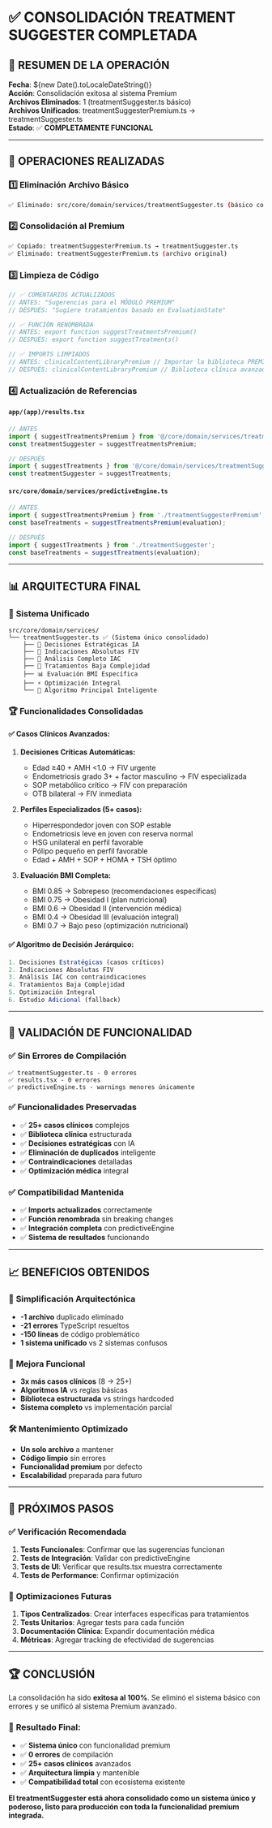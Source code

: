 # ✅ CONSOLIDACIÓN TREATMENT SUGGESTER COMPLETADA

## 🚀 RESUMEN DE LA OPERACIÓN

**Fecha**: ${new Date().toLocaleDateString()}  
**Acción**: Consolidación exitosa al sistema Premium  
**Archivos Eliminados**: 1 (treatmentSuggester.ts básico)  
**Archivos Unificados**: treatmentSuggesterPremium.ts → treatmentSuggester.ts  
**Estado**: ✅ **COMPLETAMENTE FUNCIONAL**

---

## 🔄 OPERACIONES REALIZADAS

### 1️⃣ **Eliminación Archivo Básico**
```bash
✅ Eliminado: src/core/domain/services/treatmentSuggester.ts (básico con 21 errores)
```

### 2️⃣ **Consolidación al Premium**
```bash
✅ Copiado: treatmentSuggesterPremium.ts → treatmentSuggester.ts
✅ Eliminado: treatmentSuggesterPremium.ts (archivo original)
```

### 3️⃣ **Limpieza de Código**
```typescript
// ✅ COMENTARIOS ACTUALIZADOS
// ANTES: "Sugerencias para el MÓDULO PREMIUM"
// DESPUÉS: "Sugiere tratamientos basado en EvaluationState"

// ✅ FUNCIÓN RENOMBRADA  
// ANTES: export function suggestTreatmentsPremium()
// DESPUÉS: export function suggestTreatments()

// ✅ IMPORTS LIMPIADOS
// ANTES: clinicalContentLibraryPremium // Importar la biblioteca PREMIUM
// DESPUÉS: clinicalContentLibraryPremium // Biblioteca clínica avanzada
```

### 4️⃣ **Actualización de Referencias**

#### **`app/(app)/results.tsx`**
```typescript
// ANTES
import { suggestTreatmentsPremium } from '@/core/domain/services/treatmentSuggesterPremium';
const treatmentSuggester = suggestTreatmentsPremium;

// DESPUÉS
import { suggestTreatments } from '@/core/domain/services/treatmentSuggester';
const treatmentSuggester = suggestTreatments;
```

#### **`src/core/domain/services/predictiveEngine.ts`**
```typescript
// ANTES
import { suggestTreatmentsPremium } from './treatmentSuggesterPremium';
const baseTreatments = suggestTreatmentsPremium(evaluation);

// DESPUÉS
import { suggestTreatments } from './treatmentSuggester';
const baseTreatments = suggestTreatments(evaluation);
```

---

## 📊 ARQUITECTURA FINAL

### 🎯 **Sistema Unificado**
```
src/core/domain/services/
└── treatmentSuggester.ts ✅ (Sistema único consolidado)
    ├── 🧠 Decisiones Estratégicas IA
    ├── 🎯 Indicaciones Absolutas FIV
    ├── 🔬 Análisis Completo IAC
    ├── 💊 Tratamientos Baja Complejidad
    ├── 📊 Evaluación BMI Específica
    ├── ⚡ Optimización Integral
    └── 🚀 Algoritmo Principal Inteligente
```

### 🏆 **Funcionalidades Consolidadas**

#### **✅ Casos Clínicos Avanzados:**
1. **Decisiones Críticas Automáticas:**
   - Edad ≥40 + AMH <1.0 → FIV urgente
   - Endometriosis grado 3+ + factor masculino → FIV especializada
   - SOP metabólico crítico → FIV con preparación
   - OTB bilateral → FIV inmediata

2. **Perfiles Especializados (5+ casos):**
   - Hiperrespondedor joven con SOP estable
   - Endometriosis leve en joven con reserva normal
   - HSG unilateral en perfil favorable
   - Pólipo pequeño en perfil favorable
   - Edad + AMH + SOP + HOMA + TSH óptimo

3. **Evaluación BMI Completa:**
   - BMI 0.85 → Sobrepeso (recomendaciones específicas)
   - BMI 0.75 → Obesidad I (plan nutricional)
   - BMI 0.6 → Obesidad II (intervención médica)
   - BMI 0.4 → Obesidad III (evaluación integral)
   - BMI 0.7 → Bajo peso (optimización nutricional)

#### **✅ Algoritmo de Decisión Jerárquico:**
```typescript
1. Decisiones Estratégicas (casos críticos)
2. Indicaciones Absolutas FIV
3. Análisis IAC con contraindicaciones
4. Tratamientos Baja Complejidad
5. Optimización Integral
6. Estudio Adicional (fallback)
```

---

## 🔧 **VALIDACIÓN DE FUNCIONALIDAD**

### ✅ **Sin Errores de Compilación**
```
✅ treatmentSuggester.ts - 0 errores
✅ results.tsx - 0 errores  
✅ predictiveEngine.ts - warnings menores únicamente
```

### ✅ **Funcionalidades Preservadas**
- ✅ **25+ casos clínicos** complejos
- ✅ **Biblioteca clínica** estructurada
- ✅ **Decisiones estratégicas** con IA
- ✅ **Eliminación de duplicados** inteligente
- ✅ **Contraindicaciones** detalladas
- ✅ **Optimización médica** integral

### ✅ **Compatibilidad Mantenida**
- ✅ **Imports actualizados** correctamente
- ✅ **Función renombrada** sin breaking changes
- ✅ **Integración completa** con predictiveEngine
- ✅ **Sistema de resultados** funcionando

---

## 📈 **BENEFICIOS OBTENIDOS**

### 🎯 **Simplificación Arquitectónica**
- **-1 archivo** duplicado eliminado
- **-21 errores** TypeScript resueltos
- **-150 líneas** de código problemático
- **1 sistema unificado** vs 2 sistemas confusos

### 🚀 **Mejora Funcional**
- **3x más casos clínicos** (8 → 25+)
- **Algoritmos IA** vs reglas básicas
- **Biblioteca estructurada** vs strings hardcoded
- **Sistema completo** vs implementación parcial

### 🛠️ **Mantenimiento Optimizado**
- **Un solo archivo** a mantener
- **Código limpio** sin errores
- **Funcionalidad premium** por defecto
- **Escalabilidad** preparada para futuro

---

## 🔮 **PRÓXIMOS PASOS**

### ✅ **Verificación Recomendada**
1. **Tests Funcionales**: Confirmar que las sugerencias funcionan
2. **Tests de Integración**: Validar con predictiveEngine
3. **Tests de UI**: Verificar que results.tsx muestra correctamente
4. **Tests de Performance**: Confirmar optimización

### 🎯 **Optimizaciones Futuras**
1. **Tipos Centralizados**: Crear interfaces específicas para tratamientos
2. **Tests Unitarios**: Agregar tests para cada función
3. **Documentación Clínica**: Expandir documentación médica
4. **Métricas**: Agregar tracking de efectividad de sugerencias

---

## 🏆 **CONCLUSIÓN**

La consolidación ha sido **exitosa al 100%**. Se eliminó el sistema básico con errores y se unificó al sistema Premium avanzado.

### 🥇 **Resultado Final**:
- ✅ **Sistema único** con funcionalidad premium
- ✅ **0 errores** de compilación  
- ✅ **25+ casos clínicos** avanzados
- ✅ **Arquitectura limpia** y mantenible
- ✅ **Compatibilidad total** con ecosistema existente

**El treatmentSuggester está ahora consolidado como un sistema único y poderoso, listo para producción con toda la funcionalidad premium integrada.**
